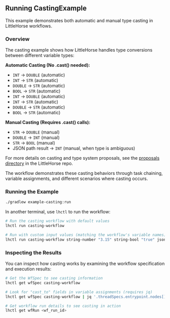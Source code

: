 ## Running CastingExample

This example demonstrates both automatic and manual type casting in LittleHorse workflows.

### Overview

The casting example shows how LittleHorse handles type conversions between different variable types:


**Automatic Casting (No .cast() needed):**
- `INT` → `DOUBLE` (automatic)
- `INT` → `STR` (automatic)
- `DOUBLE` → `STR` (automatic)
- `BOOL` → `STR` (automatic)
- `INT` → `DOUBLE` (automatic)
- `INT` → `STR` (automatic)
- `DOUBLE` → `STR` (automatic)
- `BOOL` → `STR` (automatic)

**Manual Casting (Requires .cast() calls):**
- `STR` → `DOUBLE` (manual)
- `DOUBLE` → `INT` (manual)
- `STR` → `BOOL` (manual)
- JSON path result → `INT` (manual, when type is ambiguous)

For more details on casting and type system proposals, see the [proposals directory](../../../proposals/) in the LittleHorse repo.

The workflow demonstrates these casting behaviors through task chaining, variable assignments, and different scenarios where casting occurs.

### Running the Example

```bash
./gradlew example-casting:run
```


In another terminal, use `lhctl` to run the workflow:

```bash
# Run the casting workflow with default values
lhctl run casting-workflow

# Run with custom input values (matching the workflow's variable names)
lhctl run casting-workflow string-number "3.15" string-bool "true" json-input '{"int": "42", "string": "hi"}'
```

### Inspecting the Results

You can inspect how casting works by examining the workflow specification and execution results:

```bash
# Get the WfSpec to see casting information
lhctl get wfSpec casting-workflow

# Look for "cast_to" fields in variable assignments (requires jq)
lhctl get wfSpec casting-workflow | jq '.threadSpecs.entrypoint.nodes[] | select(.task) | .task.variables[]? | select(.castTo != null)'

# Get workflow run details to see casting in action
lhctl get wfRun <wf_run_id>

```
